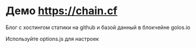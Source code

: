 
# Демо https://chain.cf

Блог с хостингом статики на github и базой данный в блокчейне golos.io

Используйте options.js для настроек

